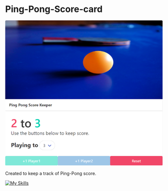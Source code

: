 # Ping-Pong-Score-card


<p align="center">
  <img src="https://github.com/ChandnaM/picture/blob/main/scorecard.png">
</p>
Created to keep a track of Ping-Pong score.



[![My Skills](https://skillicons.dev/icons?i=js,html,bulma)](https://skillicons.dev)
